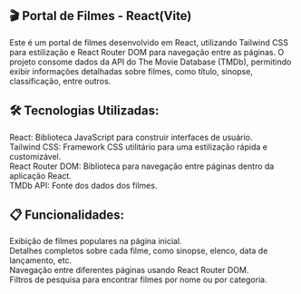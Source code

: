 ## **🎬 Portal de Filmes - React(Vite)**
Este é um portal de filmes desenvolvido em React, utilizando Tailwind CSS para estilização e React Router DOM para navegação entre as páginas. O projeto consome dados da API do The Movie Database (TMDb), permitindo exibir informações detalhadas sobre filmes, como título, sinopse, classificação, entre outros.

## **🛠️ Tecnologias Utilizadas**:

React: Biblioteca JavaScript para construir interfaces de usuário.<br>
Tailwind CSS: Framework CSS utilitário para uma estilização rápida e customizável.<br>
React Router DOM: Biblioteca para navegação entre páginas dentro da aplicação React.<br>
TMDb API: Fonte dos dados dos filmes.

## **📋 Funcionalidades**:

Exibição de filmes populares na página inicial.<br>
Detalhes completos sobre cada filme, como sinopse, elenco, data de lançamento, etc.<br>
Navegação entre diferentes páginas usando React Router DOM.<br>
Filtros de pesquisa para encontrar filmes por nome ou por categoria.<br>
